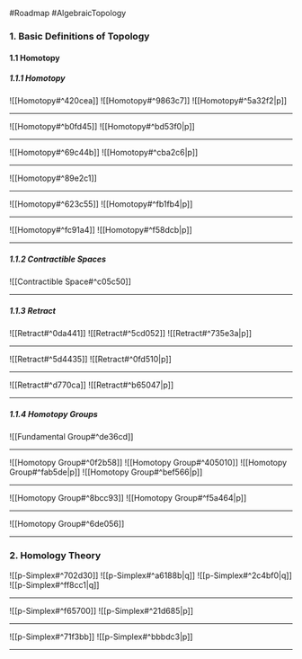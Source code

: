 #Roadmap #AlgebraicTopology

### 1. Basic Definitions of Topology
#### 1.1 Homotopy
##### 1.1.1 Homotopy
![[Homotopy#^420cea]]
![[Homotopy#^9863c7]]
![[Homotopy#^5a32f2|p]]

---
![[Homotopy#^b0fd45]]
![[Homotopy#^bd53f0|p]]

---
![[Homotopy#^69c44b]]
![[Homotopy#^cba2c6|p]]

---
![[Homotopy#^89e2c1]]

---
![[Homotopy#^623c55]]
![[Homotopy#^fb1fb4|p]]

---
![[Homotopy#^fc91a4]]
![[Homotopy#^f58dcb|p]]

---
##### 1.1.2 Contractible Spaces
![[Contractible Space#^c05c50]]

---
##### 1.1.3 Retract
![[Retract#^0da441]]
![[Retract#^5cd052]]
![[Retract#^735e3a|p]]

---
![[Retract#^5d4435]]
![[Retract#^0fd510|p]]

---
![[Retract#^d770ca]]
![[Retract#^b65047|p]]

---
##### 1.1.4 Homotopy Groups

![[Fundamental Group#^de36cd]]

---
![[Homotopy Group#^0f2b58]]
![[Homotopy Group#^405010]]
![[Homotopy Group#^fab5de|p]]
![[Homotopy Group#^bef566|p]]

---
![[Homotopy Group#^8bcc93]]
![[Homotopy Group#^f5a464|p]]

---
![[Homotopy Group#^6de056]]

---
### 2. Homology Theory
![[p-Simplex#^702d30]]
![[p-Simplex#^a6188b|q]]
![[p-Simplex#^2c4bf0|q]]
![[p-Simplex#^ff8cc1|q]]

---
![[p-Simplex#^f65700]]
![[p-Simplex#^21d685|p]]

---
![[p-Simplex#^71f3bb]]
![[p-Simplex#^bbbdc3|p]]

---

